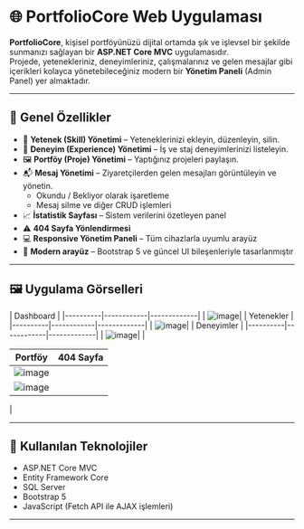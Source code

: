 # 🌐 PortfolioCore Web Uygulaması

**PortfolioCore**, kişisel portföyünüzü dijital ortamda şık ve işlevsel bir şekilde sunmanızı sağlayan bir **ASP.NET Core MVC** uygulamasıdır.  
Projede, yetenekleriniz, deneyimleriniz, çalışmalarınız ve gelen mesajlar gibi içerikleri kolayca yönetebileceğiniz modern bir **Yönetim Paneli** (Admin Panel) yer almaktadır.

---

## 🚀 Genel Özellikler

- 🎯 **Yetenek (Skill) Yönetimi** – Yeteneklerinizi ekleyin, düzenleyin, silin.
- 📌 **Deneyim (Experience) Yönetimi** – İş ve staj deneyimlerinizi listeleyin.
- 🖼️ **Portföy (Proje) Yönetimi** – Yaptığınız projeleri paylaşın.
- 📬 **Mesaj Yönetimi** – Ziyaretçilerden gelen mesajları görüntüleyin ve yönetin.
  - Okundu / Bekliyor olarak işaretleme
  - Mesaj silme ve diğer CRUD işlemleri
- 📈 **İstatistik Sayfası** – Sistem verilerini özetleyen panel
- ⚠️ **404 Sayfa Yönlendirmesi**
- 💻 **Responsive Yönetim Paneli** – Tüm cihazlarla uyumlu arayüz
- 🎨 **Modern arayüz** – Bootstrap 5 ve güncel UI bileşenleriyle tasarlanmıştır

---

## 🖼️ Uygulama Görselleri

| Dashboard |
|----------|------------|-------------|
| ![image](https://github.com/user-attachments/assets/9970b8ea-c129-4567-9025-63bea596bae1)|
| Yetenekler |
|----------|------------|-------------|
 | ![image](https://github.com/user-attachments/assets/b27aa375-5f04-42d6-9471-e5a666ff3904)|
 | Deneyimler |
|----------|------------|-------------|
 | ![image](https://github.com/user-attachments/assets/62ba2033-280a-4b32-91f9-03c4b27851e1)|
 |

| Portföy | 404 Sayfa |
|--------|-----------|
| ![image](https://github.com/user-attachments/assets/e6e1b40f-d7bd-4b0b-be73-7a650d7a55c7)|
 | ![image](https://github.com/user-attachments/assets/92e347dd-779b-420f-8e0c-777aeb87bcc0)|
 |


---

## 🔧 Kullanılan Teknolojiler

- ASP.NET Core MVC
- Entity Framework Core
- SQL Server
- Bootstrap 5
- JavaScript (Fetch API ile AJAX işlemleri)

---
